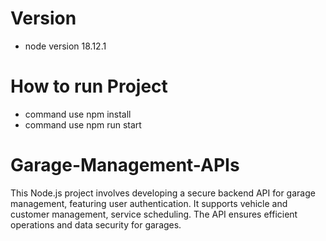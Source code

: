 # Version
- node version 18.12.1

# How to run Project
- command use npm install
- command use npm run start

# Garage-Management-APIs
This Node.js project involves developing a secure backend API for garage management, featuring user authentication. It supports vehicle and customer management, service scheduling. The API ensures efficient operations and data security for garages.
